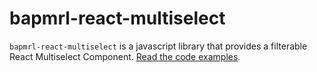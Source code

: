 # bapmrl-react-multiselect

`bapmrl-react-multiselect` is a javascript library that provides a filterable
React Multiselect Component. [Read the code examples](https://github.com/bapmrl/bapmrl-react-multiselect/tree/master/Examples).

